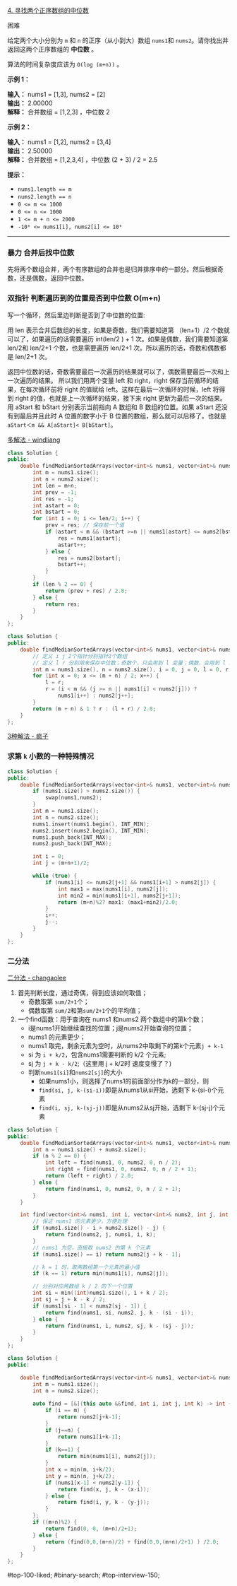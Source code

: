 [4. 寻找两个正序数组的中位数](https://leetcode.cn/problems/median-of-two-sorted-arrays/)

困难

给定两个大小分别为 `m` 和 `n` 的正序（从小到大）数组 `nums1`和 `nums2`。请你找出并返回这两个正序数组的 **中位数** 。

算法的时间复杂度应该为 `O(log (m+n))` 。

**示例 1：**

**输入：** nums1 = [1,3], nums2 = [2]  
**输出：** 2.00000  
**解释：** 合并数组 = [1,2,3] ，中位数 2  

**示例 2：**

**输入：** nums1 = [1,2], nums2 = [3,4]  
**输出：** 2.50000  
**解释：** 合并数组 = [1,2,3,4] ，中位数 (2 + 3) / 2 = 2.5  

**提示：**

- `nums1.length == m`
- `nums2.length == n`
- `0 <= m <= 1000`
- `0 <= n <= 1000`
- `1 <= m + n <= 2000`
- `-10⁶ <= nums1[i], nums2[i] <= 10⁶`
---- ----
### 暴力 合并后找中位数
先将两个数组合并，两个有序数组的合并也是归并排序中的一部分。然后根据奇数，还是偶数，返回中位数。

### 双指针 判断遍历到的位置是否到中位数 O(m+n)
写一个循环，然后里边判断是否到了中位数的位置:

用 len 表示合并后数组的长度，如果是奇数，我们需要知道第 （len+1）/2 个数就可以了，如果遍历的话需要遍历 int(len/2 ) + 1 次。如果是偶数，我们需要知道第 len/2和 len/2+1 个数，也是需要遍历 len/2+1 次。所以遍历的话，奇数和偶数都是 len/2+1 次。

返回中位数的话，奇数需要最后一次遍历的结果就可以了，偶数需要最后一次和上一次遍历的结果。
所以我们用两个变量 left 和 right，right 保存当前循环的结果，在每次循环前将 right 的值赋给 left。这样在最后一次循环的时候，left 将得到 right 的值，也就是上一次循环的结果，接下来 right 更新为最后一次的结果。
用 aStart 和 bStart 分别表示当前指向 A 数组和 B 数组的位置。如果 aStart 还没有到最后并且此时 A 位置的数字小于 B 位置的数组，那么就可以后移了。也就是`aStart＜m && A[aStart]< B[bStart]`。

[多解法 - windliang](https://leetcode.cn/problems/median-of-two-sorted-arrays/solutions/8999/xiang-xi-tong-su-de-si-lu-fen-xi-duo-jie-fa-by-w-2/)
```cpp
class Solution {
public:
    double findMedianSortedArrays(vector<int>& nums1, vector<int>& nums2) {
        int m = nums1.size();
        int n = nums2.size();
        int len = m+n;
        int prev = -1;
        int res = -1;
        int astart = 0;
        int bstart = 0;
        for (int i = 0; i <= len/2; i++) {
            prev = res; // 保存前一个值
            if (astart < m && (bstart >=n || nums1[astart] <= nums2[bstart])) {
                res = nums1[astart];
                astart++;
            } else {
                res = nums2[bstart];
                bstart++;
            }
        }
        if (len % 2 == 0) {
            return (prev + res) / 2.0;
        } else {
            return res;
        }
    }
};
```

```cpp
class Solution {
public:
    double findMedianSortedArrays(vector<int>& nums1, vector<int>& nums2) {
        // 定义 i j 2个指针分别指针2个数组
        // 定义 l r 分别用来保存中位数；奇数个，只会用到 l 变量；偶数，会用到 l r 变量
        int m = nums1.size(), n = nums2.size(), i = 0, j = 0, l = 0, r = 0;
        for (int x = 0; x <= (m + n) / 2; x++) {
            l = r;
            r = (i < m && (j >= n || nums1[i] < nums2[j])) ?
                nums1[i++] : nums2[j++];
        }
        return (m + n) & 1 ? r : (l + r) / 2.0;
    }
};
```
[3种解法 - 疯子](链接：https://leetcode.cn/problems/median-of-two-sorted-arrays/solutions/1030441/3chong-jie-fa-qing-xi-jie-shi-ji-jian-cd-jm5p/)
### 求第 `k` 小数的一种特殊情况

```cpp
class Solution {
public:
    double findMedianSortedArrays(vector<int>& nums1, vector<int>& nums2) {
        if (nums1.size() > nums2.size()) {
            swap(nums1,nums2);
        }
        int m = nums1.size();
        int n = nums2.size();
        nums1.insert(nums1.begin(), INT_MIN);
        nums2.insert(nums2.begin(), INT_MIN);
        nums1.push_back(INT_MAX);
        nums2.push_back(INT_MAX);

        int i = 0;
        int j = (m+n+1)/2;

        while (true) {
            if (nums1[i] <= nums2[j+1] && nums1[i+1] > nums2[j]) {
                int max1 = max(nums1[i], nums2[j]);
                int min2 = min(nums1[i+1], nums2[j+1]);
                return (m+n)%2? max1: (max1+min2)/2.0;
            }
            i++;
            j--;
        }
    }
};
```
### 二分法

[二分法 - changaolee](https://github.com/changaolee/leetcode/tree/main/0001-0050/0004)
1. 首先判断长度，通过奇偶，得到应该如何取值；
    - 奇数取第 `sum/2+1`个；
    - 偶数取第 `sum/2`和第`sum/2+1`个的平均值；
2. 一个find函数：用于查询在 nums1 和nums2 两个数组中的第k个数；
    - i是nums1开始继续查找的位置；j是nums2开始查询的位置；
    - nums1 的元素更少；
    - nums1 取完，剩余元素为空时，从nums2中取剩下的第k个元素`j + k-1`
    - si 为 `i + k/2`，包含nums1需要判断的 k/2 个元素;
    - sj 为 `j + k - k/2`;（这里用 j + k/2时 速度变慢了？)
    - 判断`nums1[si]`和`nums2[sj]`的大小
        - 如果nums1小，则选择了nums1的前面部分作为k的一部分，则
        - `find(si, j, k-(si-i))`即是从nums1从si开始，选剩下 k-(si-i)个元素
        - `find(i, sj, k-(sj-j))`即是从nums2从sj开始，选剩下 k-(sj-j)个元素
```cpp
class Solution {
public:
    double findMedianSortedArrays(vector<int>& nums1, vector<int>& nums2) {
        int n = nums1.size() + nums2.size();
        if (n % 2 == 0) {
            int left = find(nums1, 0, nums2, 0, n / 2);
            int right = find(nums1, 0, nums2, 0, n / 2 + 1);
            return (left + right) / 2.0;
        } else {
            return find(nums1, 0, nums2, 0, n / 2 + 1);
        }
    }

    int find(vector<int>& nums1, int i, vector<int>& nums2, int j, int k) {
        // 保证 nums1 的元素更少，方便处理
        if (nums1.size() - i > nums2.size() - j) {
            return find(nums2, j, nums1, i, k);
        }
        // nums1 为空，直接取 nums2 的第 k 个元素
        if (nums1.size() == i) return nums2[j + k - 1];

        // k = 1 时，取两数组第一个元素的最小值
        if (k == 1) return min(nums1[i], nums2[j]);

        // 分别对应两数组 k / 2 的下一个位置
        int si = min((int)nums1.size(), i + k / 2);
        int sj = j + k - k / 2;
        if (nums1[si - 1] < nums2[sj - 1]) {
            return find(nums1, si, nums2, j, k - (si - i));
        } else {
            return find(nums1, i, nums2, sj, k - (sj - j));
        }
    }
};
```

```cpp
class Solution {
public:

    double findMedianSortedArrays(vector<int>& nums1, vector<int>& nums2) {
        int m = nums1.size();
        int n = nums2.size();
        
        auto find = [&](this auto &&find, int i, int j, int k) -> int {
            if (i == m) {
                return nums2[j+k-1];
            }
            if (j==n) {
                return nums1[i+k-1];
            }
            if (k==1) {
                return min(nums1[i], nums2[j]);
            }
            int x = min(m, i+k/2);
            int y = min(n, j+k/2);
            if (nums1[x-1] < nums2[y-1]) {
                return find(x, j, k - (x-i));
            } else {
                return find(i, y, k - (y-j));
            }
        };
        if ((m+n)%2) {
            return find(0, 0, (m+n)/2+1);
        } else {
            return (find(0,0,(m+n)/2) + find(0,0,(m+n)/2+1) ) /2.0;
        }
    }
};
```
#top-100-liked; #binary-search; #top-interview-150;  